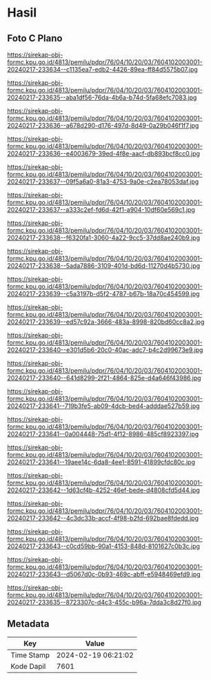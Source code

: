 # Hasil

## Foto C Plano

https://sirekap-obj-formc.kpu.go.id/4813/pemilu/pdpr/76/04/10/20/03/7604102003001-20240217-233634--c1135ea7-edb2-4426-89ea-ff84d5575b07.jpg

https://sirekap-obj-formc.kpu.go.id/4813/pemilu/pdpr/76/04/10/20/03/7604102003001-20240217-233635--aba1df56-76da-4b6a-b74d-5fa68efc7083.jpg

https://sirekap-obj-formc.kpu.go.id/4813/pemilu/pdpr/76/04/10/20/03/7604102003001-20240217-233636--a678d290-d176-497d-8d49-0a29b046f1f7.jpg

https://sirekap-obj-formc.kpu.go.id/4813/pemilu/pdpr/76/04/10/20/03/7604102003001-20240217-233636--e4003679-39ed-4f8e-aacf-db893bcf8cc0.jpg

https://sirekap-obj-formc.kpu.go.id/4813/pemilu/pdpr/76/04/10/20/03/7604102003001-20240217-233637--09f5a6a0-81a3-4753-9a0e-c2ea78053daf.jpg

https://sirekap-obj-formc.kpu.go.id/4813/pemilu/pdpr/76/04/10/20/03/7604102003001-20240217-233637--a333c2ef-fd6d-42f1-a904-10df60e569c1.jpg

https://sirekap-obj-formc.kpu.go.id/4813/pemilu/pdpr/76/04/10/20/03/7604102003001-20240217-233638--f6320fa1-3060-4a22-9cc5-37dd8ae240b9.jpg

https://sirekap-obj-formc.kpu.go.id/4813/pemilu/pdpr/76/04/10/20/03/7604102003001-20240217-233638--5ada7886-3109-401d-bd6d-11270d4b5730.jpg

https://sirekap-obj-formc.kpu.go.id/4813/pemilu/pdpr/76/04/10/20/03/7604102003001-20240217-233639--c5a3197b-d5f2-4787-b67b-18a70c454599.jpg

https://sirekap-obj-formc.kpu.go.id/4813/pemilu/pdpr/76/04/10/20/03/7604102003001-20240217-233639--ed57c92a-3666-483a-8998-820bd60cc8a2.jpg

https://sirekap-obj-formc.kpu.go.id/4813/pemilu/pdpr/76/04/10/20/03/7604102003001-20240217-233640--e301d5b6-20c0-40ac-adc7-b4c2d99673e9.jpg

https://sirekap-obj-formc.kpu.go.id/4813/pemilu/pdpr/76/04/10/20/03/7604102003001-20240217-233640--641d8299-2f21-4864-825e-d4a646f43986.jpg

https://sirekap-obj-formc.kpu.go.id/4813/pemilu/pdpr/76/04/10/20/03/7604102003001-20240217-233641--719b3fe5-ab09-4dcb-bed4-adddae527b59.jpg

https://sirekap-obj-formc.kpu.go.id/4813/pemilu/pdpr/76/04/10/20/03/7604102003001-20240217-233641--0a004448-75d1-4f12-8986-485cf8923397.jpg

https://sirekap-obj-formc.kpu.go.id/4813/pemilu/pdpr/76/04/10/20/03/7604102003001-20240217-233641--19aee14c-6da8-4ee1-8591-41899cfdc80c.jpg

https://sirekap-obj-formc.kpu.go.id/4813/pemilu/pdpr/76/04/10/20/03/7604102003001-20240217-233642--1d63cf4b-4252-46ef-bede-d4808cfd5d44.jpg

https://sirekap-obj-formc.kpu.go.id/4813/pemilu/pdpr/76/04/10/20/03/7604102003001-20240217-233642--4c3dc33b-accf-4f98-b2fd-692bae8fdedd.jpg

https://sirekap-obj-formc.kpu.go.id/4813/pemilu/pdpr/76/04/10/20/03/7604102003001-20240217-233643--c0cd59bb-90a1-4153-848d-8101627c0b3c.jpg

https://sirekap-obj-formc.kpu.go.id/4813/pemilu/pdpr/76/04/10/20/03/7604102003001-20240217-233643--d5067d0c-0b93-469c-abff-e5948469efd9.jpg

https://sirekap-obj-formc.kpu.go.id/4813/pemilu/pdpr/76/04/10/20/03/7604102003001-20240217-233635--8723307c-d4c3-455c-b96a-7dda3c8d27f0.jpg


## Metadata

| Key        | Value               |
| ---------- | ------------------- |
| Time Stamp | 2024-02-19 06:21:02 |
| Kode Dapil | 7601                |



